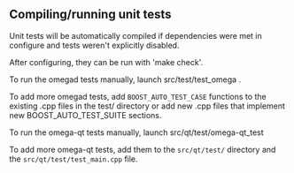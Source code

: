 Compiling/running unit tests
------------------------------------

Unit tests will be automatically compiled if dependencies were met in configure
and tests weren't explicitly disabled.

After configuring, they can be run with 'make check'.

To run the omegad tests manually, launch src/test/test_omega .

To add more omegad tests, add `BOOST_AUTO_TEST_CASE` functions to the existing
.cpp files in the test/ directory or add new .cpp files that
implement new BOOST_AUTO_TEST_SUITE sections.

To run the omega-qt tests manually, launch src/qt/test/omega-qt_test

To add more omega-qt tests, add them to the `src/qt/test/` directory and
the `src/qt/test/test_main.cpp` file.
